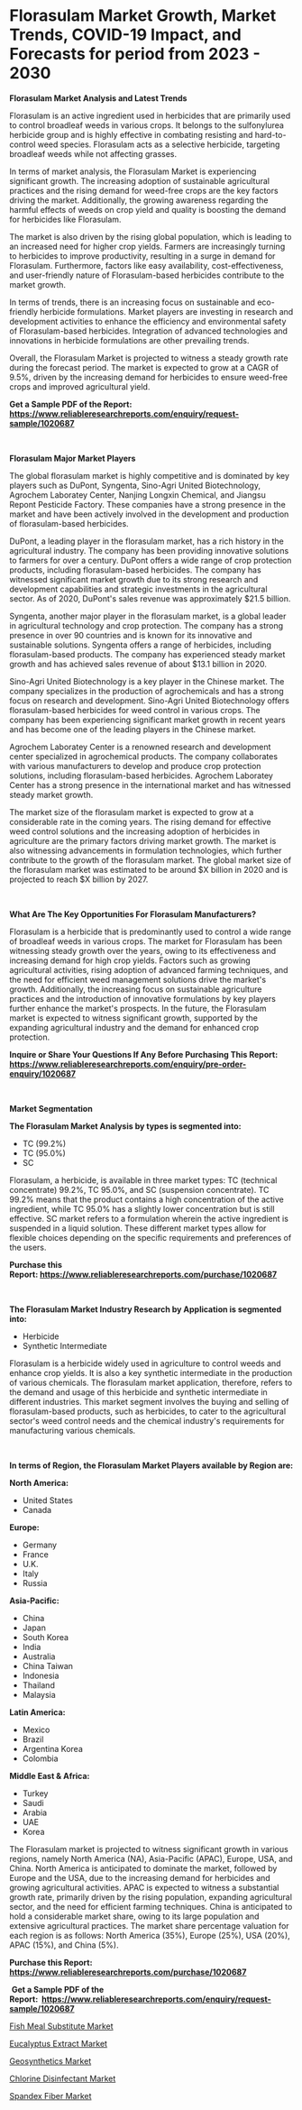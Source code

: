 <p><h1>Florasulam Market Growth, Market Trends, COVID-19 Impact, and Forecasts for period from 2023 - 2030</h1></p><p><strong>Florasulam Market Analysis and Latest Trends</strong></p>
<p><p>Florasulam is an active ingredient used in herbicides that are primarily used to control broadleaf weeds in various crops. It belongs to the sulfonylurea herbicide group and is highly effective in combating resisting and hard-to-control weed species. Florasulam acts as a selective herbicide, targeting broadleaf weeds while not affecting grasses.</p><p>In terms of market analysis, the Florasulam Market is experiencing significant growth. The increasing adoption of sustainable agricultural practices and the rising demand for weed-free crops are the key factors driving the market. Additionally, the growing awareness regarding the harmful effects of weeds on crop yield and quality is boosting the demand for herbicides like Florasulam.</p><p>The market is also driven by the rising global population, which is leading to an increased need for higher crop yields. Farmers are increasingly turning to herbicides to improve productivity, resulting in a surge in demand for Florasulam. Furthermore, factors like easy availability, cost-effectiveness, and user-friendly nature of Florasulam-based herbicides contribute to the market growth.</p><p>In terms of trends, there is an increasing focus on sustainable and eco-friendly herbicide formulations. Market players are investing in research and development activities to enhance the efficiency and environmental safety of Florasulam-based herbicides. Integration of advanced technologies and innovations in herbicide formulations are other prevailing trends.</p><p>Overall, the Florasulam Market is projected to witness a steady growth rate during the forecast period. The market is expected to grow at a CAGR of 9.5%, driven by the increasing demand for herbicides to ensure weed-free crops and improved agricultural yield.</p></p>
<p><strong>Get a Sample PDF of the Report:&nbsp; <a href="https://www.reliableresearchreports.com/enquiry/request-sample/1020687">https://www.reliableresearchreports.com/enquiry/request-sample/1020687</a></strong></p>
<p>&nbsp;</p>
<p><strong>Florasulam Major Market Players</strong></p>
<p><p>The global florasulam market is highly competitive and is dominated by key players such as DuPont, Syngenta, Sino-Agri United Biotechnology, Agrochem Laboratey Center, Nanjing Longxin Chemical, and Jiangsu Repont Pesticide Factory. These companies have a strong presence in the market and have been actively involved in the development and production of florasulam-based herbicides.</p><p>DuPont, a leading player in the florasulam market, has a rich history in the agricultural industry. The company has been providing innovative solutions to farmers for over a century. DuPont offers a wide range of crop protection products, including florasulam-based herbicides. The company has witnessed significant market growth due to its strong research and development capabilities and strategic investments in the agricultural sector. As of 2020, DuPont's sales revenue was approximately $21.5 billion.</p><p>Syngenta, another major player in the florasulam market, is a global leader in agricultural technology and crop protection. The company has a strong presence in over 90 countries and is known for its innovative and sustainable solutions. Syngenta offers a range of herbicides, including florasulam-based products. The company has experienced steady market growth and has achieved sales revenue of about $13.1 billion in 2020.</p><p>Sino-Agri United Biotechnology is a key player in the Chinese market. The company specializes in the production of agrochemicals and has a strong focus on research and development. Sino-Agri United Biotechnology offers florasulam-based herbicides for weed control in various crops. The company has been experiencing significant market growth in recent years and has become one of the leading players in the Chinese market.</p><p>Agrochem Laboratey Center is a renowned research and development center specialized in agrochemical products. The company collaborates with various manufacturers to develop and produce crop protection solutions, including florasulam-based herbicides. Agrochem Laboratey Center has a strong presence in the international market and has witnessed steady market growth.</p><p>The market size of the florasulam market is expected to grow at a considerable rate in the coming years. The rising demand for effective weed control solutions and the increasing adoption of herbicides in agriculture are the primary factors driving market growth. The market is also witnessing advancements in formulation technologies, which further contribute to the growth of the florasulam market. The global market size of the florasulam market was estimated to be around $X billion in 2020 and is projected to reach $X billion by 2027.</p></p>
<p>&nbsp;</p>
<p><strong>What Are The Key Opportunities For Florasulam Manufacturers?</strong></p>
<p><p>Florasulam is a herbicide that is predominantly used to control a wide range of broadleaf weeds in various crops. The market for Florasulam has been witnessing steady growth over the years, owing to its effectiveness and increasing demand for high crop yields. Factors such as growing agricultural activities, rising adoption of advanced farming techniques, and the need for efficient weed management solutions drive the market's growth. Additionally, the increasing focus on sustainable agriculture practices and the introduction of innovative formulations by key players further enhance the market's prospects. In the future, the Florasulam market is expected to witness significant growth, supported by the expanding agricultural industry and the demand for enhanced crop protection.</p></p>
<p><strong>Inquire or Share Your Questions If Any Before Purchasing This Report: <a href="https://www.reliableresearchreports.com/enquiry/pre-order-enquiry/1020687">https://www.reliableresearchreports.com/enquiry/pre-order-enquiry/1020687</a></strong></p>
<p>&nbsp;</p>
<p><strong>Market Segmentation</strong></p>
<p><strong>The Florasulam Market Analysis by types is segmented into:</strong></p>
<p><ul><li>TC (99.2%)</li><li>TC (95.0%)</li><li>SC</li></ul></p>
<p><p>Florasulam, a herbicide, is available in three market types: TC (technical concentrate) 99.2%, TC 95.0%, and SC (suspension concentrate). TC 99.2% means that the product contains a high concentration of the active ingredient, while TC 95.0% has a slightly lower concentration but is still effective. SC market refers to a formulation wherein the active ingredient is suspended in a liquid solution. These different market types allow for flexible choices depending on the specific requirements and preferences of the users.</p></p>
<p><strong>Purchase this Report:&nbsp;<a href="https://www.reliableresearchreports.com/purchase/1020687">https://www.reliableresearchreports.com/purchase/1020687</a></strong></p>
<p>&nbsp;</p>
<p><strong>The Florasulam Market Industry Research by Application is segmented into:</strong></p>
<p><ul><li>Herbicide</li><li>Synthetic Intermediate</li></ul></p>
<p><p>Florasulam is a herbicide widely used in agriculture to control weeds and enhance crop yields. It is also a key synthetic intermediate in the production of various chemicals. The florasulam market application, therefore, refers to the demand and usage of this herbicide and synthetic intermediate in different industries. This market segment involves the buying and selling of florasulam-based products, such as herbicides, to cater to the agricultural sector's weed control needs and the chemical industry's requirements for manufacturing various chemicals.</p></p>
<p>&nbsp;</p>
<p><strong>In terms of Region, the Florasulam Market Players available by Region are:</strong></p>
<p>
    <p> <strong> North America: </strong>
        <ul>
            <li>United States</li>
            <li>Canada</li>
        </ul>
        </p> 
    <p> <strong> Europe: </strong>
        <ul>
            <li>Germany</li>
            <li>France</li>
            <li>U.K.</li>
            <li>Italy</li>
            <li>Russia</li>
        </ul>
        </p> 
    <p> <strong> Asia-Pacific: </strong>
        <ul>
            <li>China</li>
            <li>Japan</li>
            <li>South Korea</li>
            <li>India</li>
            <li>Australia</li>
            <li>China Taiwan</li>
            <li>Indonesia</li>
            <li>Thailand</li>
            <li>Malaysia</li>
        </ul>
        </p> 
    <p> <strong> Latin America: </strong>
        <ul>
            <li>Mexico</li>
            <li>Brazil</li>
            <li>Argentina Korea</li>
            <li>Colombia</li>
        </ul>
        </p> 
    <p> <strong> Middle East & Africa: </strong>
        <ul>
            <li>Turkey</li>
            <li>Saudi</li>
            <li>Arabia</li>
            <li>UAE</li>
            <li>Korea</li>
        </ul>
    </p>
    </p>
<p><p>The Florasulam market is projected to witness significant growth in various regions, namely North America (NA), Asia-Pacific (APAC), Europe, USA, and China. North America is anticipated to dominate the market, followed by Europe and the USA, due to the increasing demand for herbicides and growing agricultural activities. APAC is expected to witness a substantial growth rate, primarily driven by the rising population, expanding agricultural sector, and the need for efficient farming techniques. China is anticipated to hold a considerable market share, owing to its large population and extensive agricultural practices. The market share percentage valuation for each region is as follows: North America (35%), Europe (25%), USA (20%), APAC (15%), and China (5%).</p></p>
<p><strong>Purchase this Report: <a href="https://www.reliableresearchreports.com/purchase/1020687">https://www.reliableresearchreports.com/purchase/1020687</a></strong></p>
<p>&nbsp;<strong>Get a Sample PDF of the Report:&nbsp;&nbsp;<a href="https://www.reliableresearchreports.com/enquiry/request-sample/1020687">https://www.reliableresearchreports.com/enquiry/request-sample/1020687</a></strong></p>
<p><strong></strong></p>
<p><p><a href="https://medium.com/@walkersipes1943/fish-meal-substitute-market-trends-forecast-and-competitive-analysis-to-2030-39bce88d54d7">Fish Meal Substitute Market</a></p><p><a href="https://www.linkedin.com/pulse/eucalyptus-extract-market-research-report-provides-thorough-qkyqe/">Eucalyptus Extract Market</a></p><p><a href="https://github.com/marloy8/Market-Research-Report-List-1/blob/main/geosynthetics-market.md">Geosynthetics Market</a></p><p><a href="https://www.linkedin.com/pulse/chlorine-disinfectant-market-size-share-global-analysis-report-p4ele/">Chlorine Disinfectant Market</a></p><p><a href="https://github.com/aliciawhite5576/Market-Research-Report-List-1/blob/main/spandex-fiber-market.md">Spandex Fiber Market</a></p></p>